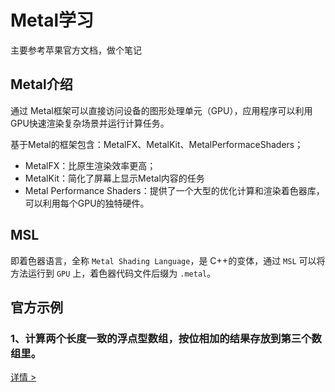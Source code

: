 # Metal学习

主要参考苹果官方文档，做个笔记

## Metal介绍

通过 Metal框架可以直接访问设备的图形处理单元（GPU），应用程序可以利用GPU快速渲染复杂场景并运行计算任务。

基于Metal的框架包含：MetalFX、MetalKit、MetalPerformaceShaders；

* MetalFX：比原生渲染效率更高；
* MetalKit：简化了屏幕上显示Metal内容的任务
* Metal Performance Shaders：提供了一个大型的优化计算和渲染着色器库，可以利用每个GPU的独特硬件。

## MSL

即着色器语言，全称 `Metal Shading Language`，是 C++的变体，通过 `MSL` 可以将方法运行到 `GPU` 上，着色器代码文件后缀为 `.metal`。

## 官方示例

### 1、计算两个长度一致的浮点型数组，按位相加的结果存放到第三个数组里。
[详情 > ](Contents/1.md)
